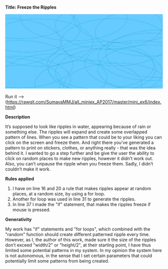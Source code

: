 **Title: Freeze the Ripples**

![ScreenShot](https://raw.githubusercontent.com/SumayaMMJ/all_miniex_AP2017/master/mini_ex6/screenshot.JPG)

Run it --> (https://rawgit.com/SumayaMMJ/all_miniex_AP2017/master/mini_ex6/index.html)

**Description**

It’s supposed to look like ripples in water, appearing because of rain or something else. The ripples will expand and create some overlapped pattern of lines.
When you see a pattern that could be to your liking you can click on the screen and freeze them. And right there you’ve generated a pattern to print on stickers, clothes, or anything really - that was the idea behind it.
I wanted to go a step further and be give the user the ability to click on random places to make new ripples, however it didn’t work out.
Also, you can’t unpause the ripple when you freeze them. Sadly, I didn’t couldn’t make it work.

**Rules applied**

1) I have on line 16 and 20 a rule that makes ripples appear at random places, at a random size, by using a for loop.
2) Another for loop was used in line 31 to generate the ripples.
3) In line 37 I made the "if" statement, that makes the ripples freeze if mouse is pressed.

**Generativity**

My work has "if" statements and "for loops", which combined with the "random" function should create different patterned ripple every time.
However, as I, the author of this work, made sure it the size of the ripples don’t exceed "width/2" or "height/2", at their starting point, I have thus limited some potential patterns in my system.
In my opinion the system here is not autonomous, in the sense that I set certain parameters that could potentially limit some patterns from being created.
